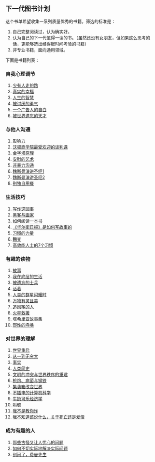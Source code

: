 ## 下一代图书计划
这个书单希望收集一系列质量优秀的书籍。筛选的标准是：
1. 自己完整阅读过，认为确实好。
2. 认为自己的下一代值得一读的书。（虽然还没有女朋友，但如果这么思考的话，更能够选出经得起时间考验的书籍）
3. 非专业书籍，面向通用领域。

下面是书籍列表：

### 自我心理调节
1. [少有人走的路](https://book.douban.com/subject/1775691/)
1. [真实的幸福](https://book.douban.com/subject/4934733/)
1. [人生的智慧](https://book.douban.com/subject/25867570/)
1. [被讨厌的勇气](https://book.douban.com/subject/26369699/)
1. [一个广告人的自白](https://book.douban.com/subject/1031526/)
1. [被世界遗忘的天才](https://book.douban.com/subject/4882550/)

### 与他人沟通
1. [影响力](https://book.douban.com/subject/1786387/)
1. [沃顿商学院最受欢迎的谈判课](https://book.douban.com/subject/11589950/)
1. [金字塔原理](https://book.douban.com/subject/4882120/)
1. [安慰的艺术](https://book.douban.com/subject/20475375/)
1. [非暴力沟通](https://book.douban.com/subject/3533221/)
1. [魏斯曼演讲圣经1](https://book.douban.com/subject/10588814/)
1. [魏斯曼演讲圣经2](https://book.douban.com/subject/10600373/)
1. [别独自用餐](https://book.douban.com/subject/5344908/)

### 生活技巧
1. [写作这回事](https://book.douban.com/subject/3888123/)
1. [黑客与画家](https://book.douban.com/subject/6021440/)
1. [如何阅读一本书](https://book.douban.com/subject/1013208/)
1. [《华尔街日报》是如何写故事的](https://book.douban.com/subject/1472946/)
1. [习惯的力量](https://book.douban.com/subject/20507212/)
1. [瞬变](https://book.douban.com/subject/25828158/)
1. [高效能人士的7个习惯](https://book.douban.com/subject/5325618/)

### 有趣的读物
1. [故事](https://book.douban.com/subject/25976544/)
1. [我在底层的生活](https://book.douban.com/subject/25900802/)
1. [被遗忘的士兵](https://book.douban.com/subject/3418938/)
1. [活着](https://book.douban.com/subject/4913064/)
1. [人类的群星闪耀时](https://book.douban.com/subject/1083762/)
1. [万物有灵且美](https://book.douban.com/subject/4187411/)
1. [追风筝的人](https://book.douban.com/subject/1770782/)
1. [火星救援](https://book.douban.com/subject/26586492/)
1. [塔希里亚故事集](https://book.douban.com/subject/2334065/)
1. [野性的呼唤](https://book.douban.com/subject/1883353/)

### 对世界的理解
1. [世界重启](https://book.douban.com/subject/26652354/)
1. [从一到无穷大](https://book.douban.com/subject/1102715/)
1. [事实](https://book.douban.com/subject/33385402/)
1. [人类简史](https://book.douban.com/subject/25985021/)
1. [文明的冲突与世界秩序的重建](https://book.douban.com/subject/4202004/)
1. [枪炮、病菌与钢铁](https://book.douban.com/subject/1813841/)
1. [集装箱改变世界](https://book.douban.com/subject/2354988/)
1. [不插电的计算机科学](https://book.douban.com/subject/5912193/)
1. [牛奶可乐经济学](https://book.douban.com/subject/3000997/)
1. [叫魂](https://book.douban.com/subject/10471333/)
1. [我不是教你诈](https://book.douban.com/subject/4918952/)
1. [我不知道该说什么，关于死亡还是爱情](https://book.douban.com/subject/25884880/)

### 成为有趣的人
1. [那些古怪又让人忧心的问题](https://book.douban.com/subject/26364209/)
1. [如何不切实际地解决实际问题](https://book.douban.com/subject/35048568/)
1. [别闹了，费曼先生](https://book.douban.com/subject/1037602/)